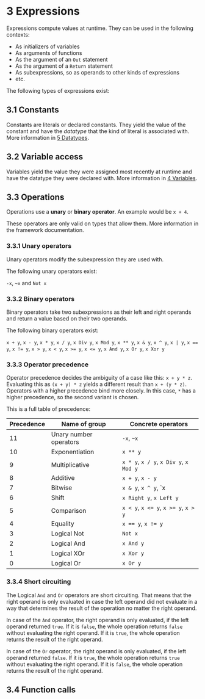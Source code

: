 # 3 Expressions

Expressions compute values at runtime. They can be used in the following contexts:

- As initializers of variables
- As arguments of functions
- As the argument of an `Out` statement
- As the argument of a `Return` statement
- As subexpressions, so as operands to other kinds of expressions
- etc.

The following types of expressions exist:

## 3.1 Constants

Constants are literals or declared constants. They yield the value of the constant and have the *datatype* that the kind of literal is associated with. More information in <u>5 Datatypes</u>.

## 3.2 Variable access

Variables yield the value they were assigned most recently at runtime and have the datatype they were declared with. More information in <u>4 Variables</u>.

## 3.3 Operations

Operations use a **unary** or **binary operator**. An example would be `x + 4`.

These operators are only valid on types that allow them. More information in the framework documentation.

### 3.3.1 Unary operators

Unary operators modify the subexpression they are used with.

The following unary operators exist:

`-x`, `~x` and `Not x`

### 3.3.2 Binary operators

Binary operators take two subexpressions as their left and right operands and return a value based on their two operands.

The following binary operators exist:

`x + y`, `x - y`, `x * y`, `x / y`, `x Div y`, `x Mod y`, `x ** y`, `x & y`, `x ^ y`, `x | y`, `x == y`, `x != y`, `x > y`, `x < y`, `x >= y`, `x <= y`, `x And y`, `x Or y`, `x Xor y`

### 3.3.3 Operator precedence

Operator precedence decides the ambiguity of a case like this: `x + y * z`. Evaluating this as `(x + y) * z` yields a different result than `x + (y * z)`. Operators  with a higher precedence bind more closely. In this case, `*` has a higher precedence, so the second variant is chosen.

This is a full table of precedence:

| Precedence | Name of group          | Concrete operators                     |
| ---------- | ---------------------- | -------------------------------------- |
| 11         | Unary number operators | `-x`, `~x`                             |
| 10         | Exponentiation         | `x ** y`                               |
| 9          | Multiplicative         | `x * y`, `x / y`, `x Div y`, `x Mod y` |
| 8          | Additive               | `x + y`, `x - y`                       |
| 7          | Bitwise                | `x & y`, `x ^ y`, `x | y`              |
| 6          | Shift                  | `x Right y`, `x Left y`                |
| 5          | Comparison             | `x < y`, `x <= y`, `x >= y`, `x > y`   |
| 4          | Equality               | `x == y`, `x != y`                     |
| 3          | Logical Not            | `Not x`                                |
| 2          | Logical And            | `x And y`                              |
| 1          | Logical XOr            | `x Xor y`                              |
| 0          | Logical Or             | `x Or y`                               |

### 3.3.4 Short circuiting

The Logical `And` and `Or` operators are short circuiting. That means that the right operand is only evaluated in case the left operand did not evaluate in a way that determines the result of the operation no matter the right operand.

In case of the `And` operator, the right operand is only evaluated, if the left operand returned `true`. If it is `false`, the whole operation returns `false` without evaluating the right operand. If it is `true`, the whole operation returns the result of the right operand.

In case of the `Or` operator, the right operand is only evaluated, if the left operand returned `false`. If it is `true`, the whole operation returns `true` without evaluating the right operand. If it is `false`, the whole operation returns the result of the right operand.

## 3.4 Function calls